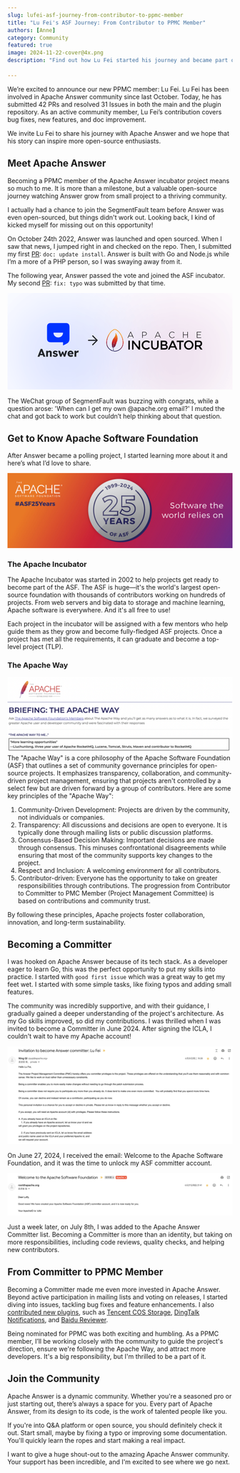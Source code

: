 ```yaml
---
slug: lufei-asf-journey-from-contributor-to-ppmc-member
title: "Lu Fei's ASF Journey: From Contributor to PPMC Member"
authors: [Anne]
category: Community
featured: true
image: 2024-11-22-cover@4x.png
description: "Find out how Lu Fei started his journey and became part of the community."

---
```


We’re excited to announce our new PPMC member: Lu Fei.
Lu Fei has been involved in Apache Answer community since last October. Today, he has submitted 42 PRs and resolved 31 Issues in both the main and the plugin repository. As an active community member, Lu Fei’s contribution covers bug fixes, new features, and doc improvement. 

We invite Lu Fei to share his journey with Apache Answer and we hope that his story can inspire more open-source enthusiasts. 

## Meet Apache Answer
Becoming a PPMC member of the Apache Answer incubator project means so much to me. It is more than a milestone, but a valuable open-source journey watching Answer grow from small project to a thriving community.

I actually had a chance to join the SegmentFault team before Answer was even open-sourced, but things didn't work out. Looking back, I kind of kicked myself for missing out on this opportunity!

On October 24th 2022, Answer was launched and open sourced. When I saw that news, I jumped right in and checked on the repo. Then, I submitted my first [PR](https://github.com/apache/incubator-answer/pull/2): `doc: update install`. Answer is built with Go and Node.js while I’m a more of a PHP person, so I was swaying away from it. 

The following year, Answer passed the vote and joined the ASF incubator. My second [PR](https://github.com/apache/incubator-answer/pull/577): `fix: typo` was submitted by that time.

![Answer Enters Incubator](ASF.png)

The WeChat group of SegmentFault was buzzing with congrats, while a question arose: 'When can I get my own @apache.org email?' I muted the chat and got back to work but couldn’t help thinking about that question.

## Get to Know Apache Software Foundation
After Answer became a polling project, I started learning more about it and here’s what I’d love to share.

![ASF 25 Years](ASF%2025%20Years.PNG)

### The Apache Incubator
The Apache Incubator was started in 2002 to help projects get ready to become part of the ASF. The ASF is huge—it's the world's largest open-source foundation with thousands of contributors working on hundreds of projects. From web servers and big data to storage and machine learning, Apache software is everywhere. And it's all free to use!

Each project in the incubator will be assigned with a few mentors who help guide them as they grow and become fully-fledged ASF projects. Once a project has met all the requirements, it can graduate and become a top-level project (TLP).

### The Apache Way     
![Apache Way](Apache%20Way.PNG)
The "Apache Way" is a core philosophy of the Apache Software Foundation (ASF) that outlines a set of community governance principles for open-source projects. It emphasizes transparency, collaboration, and community-driven project management, ensuring that projects aren't controlled by a select few but are driven forward by a group of contributors. Here are some key principles of the "Apache Way":

1. Community-Driven Development: Projects are driven by the community, not individuals or companies.
2. Transparency: All discussions and decisions are open to everyone. It is typically done through mailing lists or public discussion platforms.
3. Consensus-Based Decision Making: Important decisions are made through consensus. This minuses confrontational disagreements while ensuring that most of the community supports key changes to the project.
4. Respect and Inclusion: A welcoming environment for all contributors.
5. Contributor-driven: Everyone has the opportunity to take on greater responsibilities through contributions. The progression from Contributor to Committer to PMC Member (Project Management Committee) is based on contributions and community trust.

By following these principles, Apache projects foster collaboration, innovation, and long-term sustainability.

## Becoming a Committer
I was hooked on Apache Answer because of its tech stack. As a developer eager to learn Go, this was the perfect opportunity to put my skills into practice. I started with `good first issue` which was a great way to get my feet wet. I started with some simple tasks, like fixing typos and adding small features. 

The community was incredibly supportive, and with their guidance, I gradually gained a deeper understanding of the project's architecture. As my Go skills improved, so did my contributions. I was thrilled when I was invited to become a Committer in June 2024. After signing the ICLA, I couldn't wait to have my Apache account!

![Invitation to Become Answer Committer](Invitation%20of%20Committer.png)

On June 27, 2024, I received the email: Welcome to the Apache Software Foundation, and it was the time to unlock my ASF committer account.

![Welcome to ASF](Welcome%20to%20ASF.png)

Just a week later, on July 8th, I was added to the Apache Answer Committer list. Becoming a Committer is more than an identity, but taking on more responsibilities, including code reviews, quality checks, and helping new contributors. 

## From Committer to PPMC Member
Becoming a Committer made me even more invested in Apache Answer. Beyond active participation in mailing lists and voting on releases, I started diving into issues, tackling bug fixes and feature enhancements. I also [contributed new plugins](https://github.com/apache/incubator-answer-plugins/pulls?q=is%3Apr+author%3Asy-records+is%3Aclosed), such as [Tencent COS Storage](https://github.com/apache/incubator-answer-plugins/tree/main/storage-tencentyuncos), [DingTalk Notifications](https://github.com/apache/incubator-answer-plugins/tree/main/notification-dingtalk), and [Baidu Reviewer](https://github.com/apache/incubator-answer-plugins/tree/main/reviewer-baidu).

Being nominated for PPMC was both exciting and humbling. As a PPMC member, I’ll be working closely with the community to guide the project's direction, ensure we're following the Apache Way, and attract more developers. It's a big responsibility, but I'm thrilled to be a part of it.

## Join the Community 
Apache Answer is a dynamic community. Whether you're a seasoned pro or just starting out, there’s always a space for you. Every part of Apache Answer, from its design to its code, is the work of talented people like you.

If you're into Q&A platform or open source, you should definitely check it out. Start small, maybe by fixing a typo or improving some documentation. You'll quickly learn the ropes and start making a real impact.

I want to give a huge shout-out to the amazing Apache Answer community. Your support has been incredible, and I'm excited to see where we go next. 
